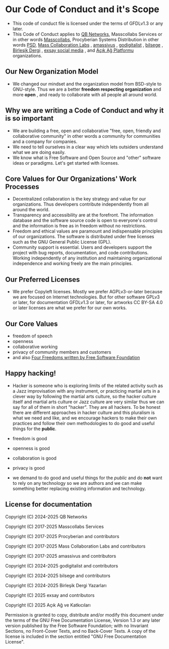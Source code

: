 # Our Code of Conduct and it's Scope

* This code of conduct file is licensed under the terms of GFDLv1.3 or any later. 
* This Code of Conduct applies to [QB Networks](https://source.masscollabs.xyz/qbnetworks), Masscollabs Services or in other words [Masscollabs](https://source.masscollabs.xyz/masscollabs), Procyberian Systems Distribution in other words [PSD](https://source.masscollabs.xyz/procyberian), [Mass Collaboration Labs](https://source.masscollabs.xyz/masscollaborationlabs) , [amassivus](https://source.masscollabs.xyz/amassivus) , [godigitalist](https://source.masscollabs.xyz/godigitalist) , [bilsege](https://source.masscollabs.xyz/bilsege) , [Birleşik Dergi](https://source.masscollabs.xyz/birlesikxyz) , [exsay social media](https://source.masscollabs.xyz/exsayxyz) , and [Açık Ağ Platformu](https://source.masscollabs.xyz/acikag) organizations.

## Our New Organization Model

* We changed our mindset and the organization model from BSD-style to GNU-style. Thus we are a better **freedom respecting organization** and more **open** , and ready to collaborate with all people all around world.

## Why we are writing a Code of Conduct and why it is so important

* We are building a free, open and collaborative "free, open, friendly and collaborative community" in other words a community for communities and a company for companies.
* We need to tell ourselves in a clear way which lets outsiders understand what we are doing easily.
* We know what is Free Software and Open Source and "other" software ideas or paradigms. Let's get started with licenses.

## Core Values for Our Organizations' Work Processes

* Decentralized collaboration is the key strategy and value for our organizations. Thus developers contribute independently from all around the world.
* Transparency and accessibility are at the forefront. The information database and the software source code is open to everyone's control and the information is free as in freedom without no restrictions.
* Freedom and ethical values ​​are paramount and indispensable principles of our organizations. The software is distributed under free licenses such as the GNU General Public License (GPL).
* Community support is essential. Users and developers support the project with bug reports, documentation, and code contributions. Working independently of any institution and maintaining organizational independence and working freely are the main principles.

## Our Preferred Licenses

* We prefer Copyleft licenses. Mostly we prefer AGPLv3-or-later because we are focused on Internet technologies. But for other software GPLv3 or later, for documentation GFDLv1.3 or later, for artworks CC BY-SA 4.0 or later licenses are what we prefer for our own works. 

## Our Core Values

* freedom of speech
* openness
* collaborative working
* privacy of community members and customers
* and also [Four Freedoms written by Free Software Foundation](https://www.gnu.org/philosophy/free-sw.en.html)

## Happy hacking!

* Hacker is someone who is exploring limits of the related activity such as a Jazz improvisation with any instrument, or practicing martial arts in a clever way by following the martial arts culture, so the hacker culture itself and martial arts culture or Jazz culture are very similar thus we can say for all of them in short "hacker". They are all hackers. To be honest there are different approaches in hacker culture and this pluralism is what we need and like, and we encourage hackers to make their own practices and follow their own methodologies to do good and useful things for the **public**. 

* freedom is good
* openness is good
* collaboration is good
* privacy is good
* we demand to do good and useful things for the *public* and do **not** want to rely on any technology so we are authors and we can make something better replacing existing information and technology.

## License for documentation

Copyright (C)  2024-2025  QB Networks

Copyright (C)  2017-2025  Masscollabs Services

Copyright (C)  2017-2025  Procyberian and contributors

Copyright (C)  2017-2025  Mass Collaboration Labs and contributors

Copyright (C)  2017-2025  amassivus and contributors

Copyright (C) 2024-2025 godigitalist and contributors

Copyright (C) 2024-2025 bilsege and contributors

Copyright (C) 2024-2025  Birleşik Dergi Yazarları

Copyright (C) 2025  exsay and contributors

Copyright (C) 2025  Açık Ağ ve Katkıcıları

Permission is granted to copy, distribute and/or modify this document
under the terms of the GNU Free Documentation License, Version 1.3
or any later version published by the Free Software Foundation;
with no Invariant Sections, no Front-Cover Texts, and no Back-Cover Texts.
A copy of the license is included in the section entitled "GNU
Free Documentation License".
